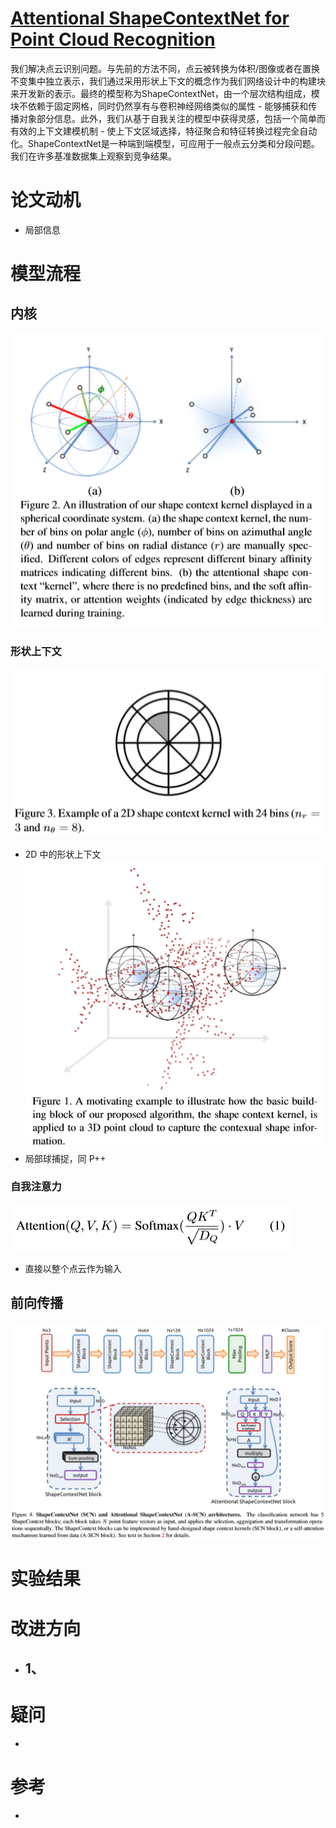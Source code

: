 # [Attentional ShapeContextNet for Point Cloud Recognition](http://tongtianta.site/paper/17417)
我们解决点云识别问题。与先前的方法不同，点云被转换为体积/图像或者在置换不变集中独立表示，我们通过采用形状上下文的概念作为我们网络设计中的构建块来开发新的表示。最终的模型称为ShapeContextNet，由一个层次结构组成，模块不依赖于固定网格，同时仍然享有与卷积神经网络类似的属性 - 能够捕获和传播对象部分信息。此外，我们从基于自我关注的模型中获得灵感，包括一个简单而有效的上下文建模机制 - 使上下文区域选择，特征聚合和特征转换过程完全自动化。ShapeContextNet是一种端到端模型，可应用于一般点云分类和分段问题。我们在许多基准数据集上观察到竞争结果。

# 论文动机
- 局部信息

# 模型流程
## 内核
![](内核.png)
### 形状上下文
![](2D分区.png)
- 2D 中的形状上下文
![](示例.png)
- 局部球捕捉，同 P++
### 自我注意力
![](公式1.png)
- 直接以整个点云作为输入
## 前向传播
![](模型.png)

# 实验结果

# 改进方向
- 1、
  - 
# 疑问
- 

# 参考
- 

